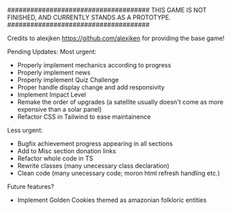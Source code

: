 #####################################
THIS GAME IS NOT FINISHED, 
AND CURRENTLY STANDS AS A PROTOTYPE.
#####################################

Credits to alexjken https://github.com/alexjken for providing the base game!

Pending Updates:
Most urgent:
- Properly implement mechanics according to progress
- Properly implement news
- Properly implement Quiz Challenge
- Proper handle display change and add responsivity
- Implement Impact Level
- Remake the order of upgrades (a satellite usually doesn't come as more expensive than a solar panel)
- Refactor CSS in Tailwind to ease maintainence

 
Less urgent:
- Bugfix achievement progress appearing in all sections
- Add to Misc section donation links
- Refactor whole code in TS
- Rewrite classes (many unecessary class declaration)
- Clean code (many unecessary code; moron html refresh handling etc.)

Future features?
- Implement Golden Cookies themed as amazonian folkloric entities
